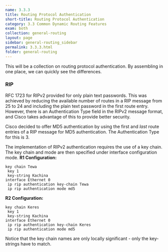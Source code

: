 ```yaml
---
name: 3.3.3
title: Routing Protocol Authentication
short-title: Routing Protocol Authentication
category: 3.3 Common Dynamic Routing Features
exam: both
collection: general-routing
layout: page
sidebar: general-routing_sidebar
permalink: 3.3.3.html
folder: general-routing
---
```

This will be a collection on routing protocol authentication. By assembling in one place, we can quickly see the differences.

### RIP
RFC 1723 for RIPv2 provided for only plain text passwords. This was achieved by reducing the available number of routes in a RIP message from 25 to 24 and including the plain text password in the first route entry. However, there is an Authentication Type field in the RIPv2 message format, and Cisco takes advantage of this to provide better security.

Cisco decided to offer MD5 authentication by using the first and *last* route entries of a RIP message for MD5 authentication. The Authentication Type for this is 3.

The implementation of RIPv2 authentication requires the use of a key chain. The key chain and mode are then specified under interface configuration mode.
**R1 Configuration:**
```
key chain Tewa
 key 1
 key-string Kachina
interface Ethernet 0
 ip rip authentication key-chain Tewa
 ip rip authentication mode md5
```
**R2 Configuration:**
```
key chain Keres
 key 1
 key-string Kachina
interface Ethernet 0
 ip rip authentication key-chain Keres
 ip rip authentication mode md5
```
Notice that the key chain names are only locally significant - only the key-strings have to match.

